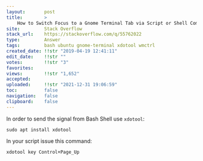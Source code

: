 ```yaml
---
layout:       post
title:        >
    How to Switch Focus to a Gnome Terminal Tab via Script or Shell Command
site:         Stack Overflow
stack_url:    https://stackoverflow.com/q/55762022
type:         Answer
tags:         bash ubuntu gnome-terminal xdotool wmctrl
created_date: !!str "2019-04-19 12:41:11"
edit_date:    !!str ""
votes:        !!str "3"
favorites:    
views:        !!str "1,652"
accepted:     
uploaded:     !!str "2021-12-31 19:06:59"
toc:          false
navigation:   false
clipboard:    false
---
```


In order to send the signal from Bash Shell use `xdotool`:

``` 
sudo apt install xdotool

```

In your script issue this command:

``` 
xdotool key Control+Page_Up

```

